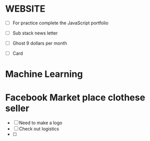 
# WEBSITE


- [ ] For practice complete the JavaScript portfolio
- [ ] Sub stack news letter
- [ ] Ghost 9 dollars per month
- [ ] Card



# Machine Learning


# Facebook Market place clothese seller

- [ ] Need to make a logo
- [ ] Check out logistics 
- [ ] 